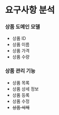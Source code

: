 # 요구사항 분석

### 상품 도메인 모델
- 상품 ID
- 상품 이름
- 상품 가격
- 상품 수량

### 상품 관리 기능
- 상품 목록
- 상품 상세 정보
- 상품 등록
- 상품 수정
- ~~상품 삭제~~
